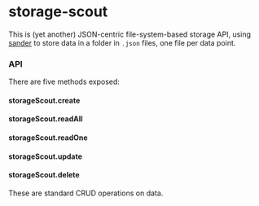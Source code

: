# storage-scout

This is (yet another) JSON-centric file-system-based storage API, using [sander](https://www.npmjs.com/package/sander) to store data in a folder in `.json` files, one file per data point.

### API

There are five methods exposed:

#### storageScout.create
#### storageScout.readAll
#### storageScout.readOne
#### storageScout.update
#### storageScout.delete

These are standard CRUD operations on data.
